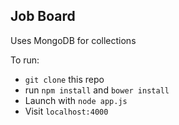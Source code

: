 ## Job Board

Uses MongoDB for collections

To run:
- `git clone` this repo
- run `npm install` and `bower install`
- Launch with `node app.js`
- Visit `localhost:4000`
